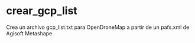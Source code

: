 # crear_gcp_list
Crea un archivo gcp_list.txt para OpenDroneMap a partir de un pafs.xml de Agisoft Metashape
